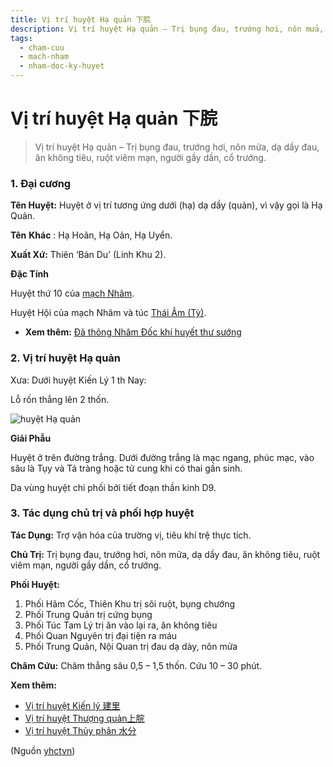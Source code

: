 ```yaml
---
title: Vị trí huyệt Hạ quản 下脘
description: Vị trí huyệt Hạ quản – Trị bụng đau, trướng hơi, nôn mửa, dạ dầy đau, ăn không tiêu, ruột viêm mạn, người gầy dần, cổ trướng.
tags:
  - cham-cuu
  - mach-nham
  - nham-doc-ky-huyet
---
```


# Vị trí huyệt Hạ quản 下脘 

> Vị trí huyệt Hạ quản – Trị bụng đau, trướng hơi, nôn mửa, dạ dầy đau, ăn không tiêu, ruột viêm mạn, người gầy dần, cổ trướng.

### 1. Đại cương

**Tên Huyệt:** Huyệt ở vị trí tương ứng dưới (hạ) dạ dầy (quản), vì vậy gọi là Hạ Quản.

**Tên** **Khác** : Hạ Hoãn, Hạ Oản, Hạ Uyển.

**Xuất Xứ:** Thiên ‘Bản Du’ (Linh Khu 2).

**Đặc Tính**

Huyệt thứ 10 của [mạch Nhâm](/yhctvn/dai-cuong-mach-nham).

Huyệt Hội của mạch Nhâm và túc [Thái Âm (Tỳ)](/yhctvn/kinh-tuc-thai-am-ty).

* **Xem thêm:** [Đả thông Nhâm Đốc khí huyết thư sướng](/yhctvn/da-thong-nham-doc-khi-huyet-thu-suong)

### 2. Vị trí huyệt Hạ quản

Xưa: Dưới huyệt Kiến Lý 1 th Nay:

Lỗ rốn thẳng lên 2 thốn.

![huyệt Hạ quản](/imgs/yhctvn/huyet-ha-quan-300x187.jpg)

**Giải Phẫu**

Huyệt ở trên đường trắng. Dưới đường trắng là mạc ngang, phúc mạc, vào sâu là Tụy và Tá tràng hoặc tử cung khi có thai gần sinh.

Da vùng huyệt chi phối bởi tiết đoạn thần kinh D9.

### 3. Tác dụng chủ trị và phối hợp huyệt

**Tác Dụng:** Trợ vận hóa của trường vị, tiêu khí trệ thực tích.

**Chủ Trị:** Trị bụng đau, trướng hơi, nôn mửa, dạ dầy đau, ăn không tiêu, ruột viêm mạn, người gầy dần, cổ trướng.

**Phối Huyệt:**

1. Phối Hãm Cốc, Thiên Khu trị sôi ruột, bụng chướng
2. Phối Trung Quản trị cứng bụng
3. Phối Túc Tam Lý trị ăn vào lại ra, ăn không tiêu
4. Phối Quan Nguyên trị đại tiện ra máu
5. Phối Trung Quản, Nội Quan trị đau dạ dày, nôn mửa

**Châm Cứu:** Châm thẳng sâu 0,5 – 1,5 thốn. Cứu 10 – 30 phút.

**Xem thêm:**

* [Vị trí huyệt Kiến lý 建里](/yhctvn/vi-tri-huyet-kien-ly-%e5%bb%ba%e9%87%8c)
* [Vị trí huyệt Thượng quản上脘](/yhctvn/vi-tri-huyet-thuong-quan%e4%b8%8a%e8%84%98)
* [Vị trí huyệt Thủy phân 水分](/yhctvn/vi-tri-huyet-thuy-phan-%e6%b0%b4%e5%88%86)

(Nguồn <a href="https://yhctvn.com/vi-tri-huyet-ha-quan-下脘/" target="_blank">yhctvn</a>)

